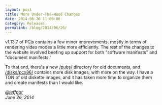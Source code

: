 ```yaml
---
layout: post
title: More Under-The-Hood Changes
date: 2014-06-26 11:00:00
category: Releases
permalink: /blog/2014/06/26/
---
```


v1.13.7 of PCjs contains a few minor improvements, mostly in terms of rendering video modes a little more
efficiently.  The rest of the changes to the website involved beefing up support for both "software manifests"
and "document manifests."

To that end, there's a new [/pubs/](/pubs/) directory for old documents, and [/disks/pcx86/](/disks/pcx86/) contains
more disk images, with more on the way.  I have a TON of old diskette images, and it has taken more time to organize
them and create manifests than I would like.

*[@jeffpar](http://twitter.com/jeffpar)*  
*June 26, 2014*

